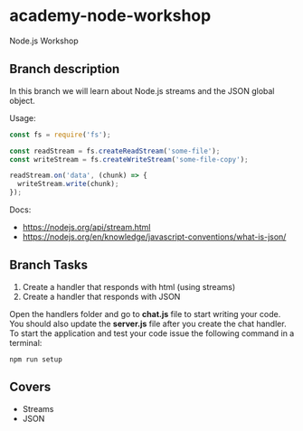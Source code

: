 # academy-node-workshop

Node.js Workshop

## Branch description

In this branch we will learn about Node.js streams and the JSON global object.

Usage:

```js
const fs = require('fs');

const readStream = fs.createReadStream('some-file');
const writeStream = fs.createWriteStream('some-file-copy');

readStream.on('data', (chunk) => {
  writeStream.write(chunk);
});

```

Docs:
- https://nodejs.org/api/stream.html
- https://nodejs.org/en/knowledge/javascript-conventions/what-is-json/

## Branch Tasks

1. Create a handler that responds with html (using streams)
2. Create a handler that responds with JSON

Open the handlers folder and go to **chat.js** file to start writing your code. You should also update
the **server.js** file after you create the chat handler.
To start the application and test your code issue the following command in a terminal:

```
npm run setup
```

## Covers

- Streams
- JSON
